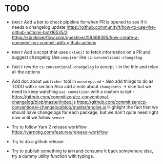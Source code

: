 # TODO

- `FANCY` Add a bot to check pipeline for when PR is opened to see if it needs a changelog update
  https://github.community/t/how-to-use-the-github-actions-bot/16535/2
  https://stackoverflow.com/questions/58468495/how-create-a-comment-on-commit-with-github-actions
- `FANCY` Add a script that uses `oktokit` to fetch information on a PR and suggest changelog
  Use `inquirer` like `cz-conventional-changelog`
- `FANCY` rewrite `cz-conventional-changelog` to accept `!` in the title and relax all the options
- Add doc about `publisher` tool in `monorepo.md` - also add things to do as TODO with `>` section
  Also add a note about `changesets` -> nice but we need to keep watching
  `use commitizen` with a custom script - https://github.com/commitizen/cz-conventional-changelog/blob/master/index.js
  https://github.com/commitizen/cz-conventional-changelog/blob/master/engine.js
  Highlight the fact that we should have changelogs for each package, but we don't quite need right now until we follow `semver`

- Try to follow Yarn 2 release workflow
  https://yarnpkg.com/features/release-workflow
- Try to do a github release
- Try to publish something to `NPM` and consume it back somewhere else, try a dummy utility function with typings.
